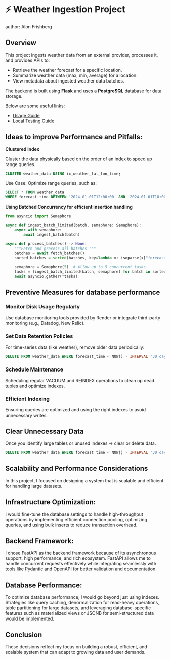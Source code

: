 # ⚡ Weather Ingestion Project 
author: Alon Frishberg  

## Overview
This project ingests weather data from an external provider, processes it, and provides APIs to:
- Retrieve the weather forecast for a specific location.
- Summarize weather data (max, min, average) for a location.
- View metadata about ingested weather data batches.

The backend is built using **Flask** and uses a **PostgreSQL** database for data storage.

Below are some useful links:

- [Usage Guide](usage.md)
- [Local Testing Guide](local_testing.md)






##  Ideas to improve Performance and Pitfalls:
**Clustered Index**

Cluster the data physically based on the order of an index to speed up range queries.

```sql
CLUSTER weather_data USING ix_weather_lat_lon_time;
```
Use Case: Optimize range queries, such as:
```sql
SELECT * FROM weather_data
WHERE forecast_time BETWEEN '2024-01-01T12:00:00' AND '2024-01-01T18:00:00';
```
 **Using Batched Concurrency for efficient insertion handling** 

```python
from asyncio import Semaphore

async def ingest_batch_limited(batch, semaphore: Semaphore):
    async with semaphore:
        await ingest_batch(batch)

async def process_batches() -> None:
    """Fetch and process all batches."""
    batches = await fetch_batches()
    sorted_batches = sorted(batches, key=lambda x: isoparse(x["forecast_time"]))

    semaphore = Semaphore(5)  # Allow up to 5 concurrent tasks
    tasks = [ingest_batch_limited(batch, semaphore) for batch in sorted_batches]
    await asyncio.gather(*tasks)
```
## Preventive Measures for database performance
### Monitor Disk Usage Regularly

Use database monitoring tools provided by Render or integrate third-party monitoring (e.g., Datadog, New Relic).

###  Set Data Retention Policies
For time-series data (like weather), remove older data periodically:
```sql
DELETE FROM weather_data WHERE forecast_time < NOW() - INTERVAL '30 days';
```
### Schedule Maintenance

Scheduling regular VACUUM and REINDEX operations to clean up dead tuples and optimize indexes.

### Efficient Indexing

Ensuring queries are optimized and using the right indexes to avoid unnecessary writes.


## Clear Unnecessary Data
Once you identify large tables or unused indexes -> clear or delete data.

```sql
DELETE FROM weather_data WHERE forecast_time < NOW() - INTERVAL '30 days';
```

## Scalability and Performance Considerations

In this project, I focused on designing a system that is scalable and efficient for handling large datasets.

## Infrastructure Optimization:
 I would fine-tune the database settings to handle high-throughput operations by implementing efficient connection pooling, optimizing queries, and using bulk inserts to reduce transaction overhead.
## Backend Framework: 
I chose FastAPI as the backend framework because of its asynchronous support, high performance, and rich ecosystem. FastAPI allows me to handle concurrent requests effectively while integrating seamlessly with tools like Pydantic and OpenAPI for better validation and documentation.
## Database Performance:
 To optimize database performance, I would go beyond just using indexes. Strategies like query caching, denormalization for read-heavy operations, table partitioning for large datasets, and leveraging database-specific features such as materialized views or JSONB for semi-structured data would be implemented.

## Conclusion
These decisions reflect my focus on building a robust, efficient, and scalable system that can adapt to growing data and user demands.